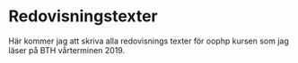 ---
---
Redovisningstexter
=========================
Här kommer jag att skriva alla redovisnings texter för oophp kursen som jag läser på BTH vårterminen 2019.
